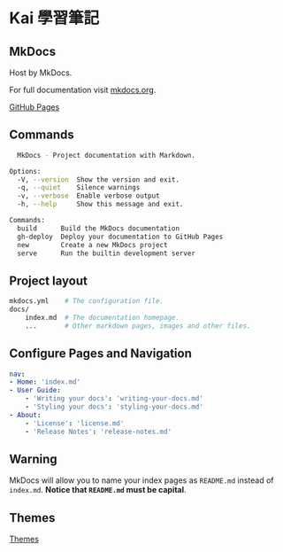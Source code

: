 # Kai 學習筆記

## MkDocs

Host by MkDocs.

For full documentation visit [mkdocs.org](https://mkdocs.readthedocs.io/en/stable/).

[GitHub Pages](https://alfredkai.github.io/KaiDoc/)

## Commands

```sh
  MkDocs - Project documentation with Markdown.

Options:
  -V, --version  Show the version and exit.
  -q, --quiet    Silence warnings
  -v, --verbose  Enable verbose output
  -h, --help     Show this message and exit.

Commands:
  build      Build the MkDocs documentation
  gh-deploy  Deploy your documentation to GitHub Pages
  new        Create a new MkDocs project
  serve      Run the builtin development server
```

## Project layout

```sh
mkdocs.yml    # The configuration file.
docs/
    index.md  # The documentation homepage.
    ...       # Other markdown pages, images and other files.
```

## Configure Pages and Navigation

```yaml
nav:
- Home: 'index.md'
- User Guide:
    - 'Writing your docs': 'writing-your-docs.md'
    - 'Styling your docs': 'styling-your-docs.md'
- About:
    - 'License': 'license.md'
    - 'Release Notes': 'release-notes.md'
```

## Warning

MkDocs will allow you to name your index pages as `README.md` instead of `index.md`. **Notice that `README.md` must be capital**.

## Themes

[Themes](https://github.com/mkdocs/mkdocs/wiki/MkDocs-Themes)
